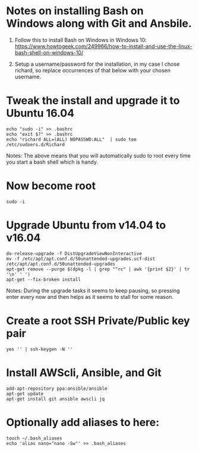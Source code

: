 # Notes on installing Bash on Windows along with Git and Ansbile.

1. Follow this to install Bash on Windows in Windows 10:
https://www.howtogeek.com/249966/how-to-install-and-use-the-linux-bash-shell-on-windows-10/

2. Setup a username/password for the installation, in my case I chose richard, so replace occurrences of that below with your chosen username.

# Tweak the install and upgrade it to Ubuntu 16.04
```
echo "sudo -i" >> .bashrc
echo "exit $?" >> .bashrc
echo "richard ALL=(ALL) NOPASSWD:ALL"  | sudo tee /etc/sudoers.d/Richard
```
Notes: The above means that you will automatically sudo to root every time you start a bash shell which is handy.

# Now become root
```
sudo -i
```

# Upgrade Ubuntu from v14.04 to v16.04
```
do-release-upgrade -f DistUpgradeViewNonInteractive
mv -f /etc/apt/apt.conf.d/50unattended-upgrades.ucf-dist /etc/apt/apt.conf.d/50unattended-upgrades
apt-get remove --purge $(dpkg -l | grep "^rc" | awk '{print $2}' | tr '\n' ' ')
apt-get --fix-broken install

```
Notes: During the upgrade tasks it seems to keep pausing, so pressing enter every now and then helps as it seems to stall for some reason.

# Create a root SSH Private/Public key pair
```
yes '' | ssh-keygen -N ''
```

# Install AWScli, Ansible, and Git
```
add-apt-repository ppa:ansible/ansible
apt-get update
apt-get install git ansible awscli jq
```


# Optionally add aliases to here:
```
touch ~/.bash_aliases
echo 'alias nano="nano -Sw"' >> .bash_aliases
```
